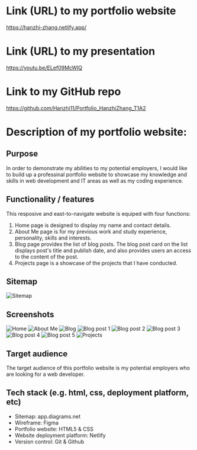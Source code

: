 # Link (URL) to my portfolio website

https://hanzhi-zhang.netlify.app/

# Link (URL) to my presentation

https://youtu.be/ELef09McWlQ

# Link to my GitHub repo

https://github.com/Hanzhi11/Portfolio_HanzhiZhang_T1A2

# Description of my portfolio website:

## Purpose

In order to demonstrate my abilities to my potential employers, I would like to build up a professinal portfolio website to showcase my knowledge and skills in web development and IT areas as well as my coding experience.

## Functionality / features

This resposive and east-to-navigate website is equiped with four functions:

1. Home page is designed to display my name and contact details.
2. About Me page is for my previous work and study experience, personality, skills and interests.
3. Blog page provides the list of blog posts. The blog post card on the list displays post's title and publish date, and also provides users an access to the content of the post.
4. Projects page is a showcase of the projects that I have conducted.
## Sitemap

![Sitemap](docs/Sitemap/Sitemap.png)

## Screenshots

![Home](docs/Screenshots/home/Combined.png)
![About Me](docs/Screenshots/about_me/Combined.png)
![Blog](docs/Screenshots/blog/Combined.png)
![Blog post 1](docs/Screenshots/blog/blog%20post/blog1/Combined.png)
![Blog post 2](docs/Screenshots/blog/blog%20post/blog2/Combined.png)
![Blog post 3](docs/Screenshots/blog/blog%20post/blog3/Combined.png)
![Blog post 4](docs/Screenshots/blog/blog%20post/blog4/Combined.png)
![Blog post 5](docs/Screenshots/blog/blog%20post/blog5/Combined.png)
![Projects](docs/Screenshots/projects/Combined.png)



## Target audience

The target audience of this portfolio website is my potential employers who are looking for a web developer.

## Tech stack (e.g. html, css, deployment platform, etc)

- Sitemap: app.diagrams.net
- Wireframe: Figma
- Portfolio website: HTML5 & CSS
- Website deployment platform: Netlify
- Version control: Git & Github
